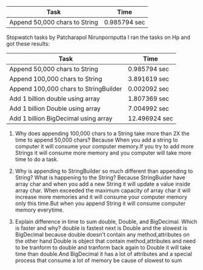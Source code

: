 Task      |     Time
----------|-------------
Append 50,000 chars to String  | 0.985794 sec
Stopwatch tasks by Patcharapol Nirunpornputta
I ran the tasks on Hp and got these results:

Task      |  Time
----------|----------
Append 50,000 chars to String | 0.985794 sec
Append 100,000 chars to String | 3.891619 sec
Append 100,000 chars to StringBuilder | 0.002092 sec
Add 1 billion double using array | 1.807369 sec
Add 1 billion Double using array | 7.004992 sec
Add 1 billion BigDecimal using array | 12.496924 sec

1. Why does appending 100,000 chars to a String take more than 2X the time to append 50,000
chars?
Because When you add a string to computer it will consume your computer memory.If you try to add more Strings it will consume more
memory and you computer will take more time to do a task.

2. Why is appending to StringBuilder so much different than appending to String? What is
happening to the String?
Because StringBuider have array char and when you add a new String it will update a value inside array char. When exceeded the maximum
capacity of array char it will increase more memories and it will consume your computer memory only this time.But when you append String
it will consume computer memory everytime.

3. Explain difference in time to sum double, Double, and BigDecimal. Which is faster and
why?
double is fastest next is Double and the slowest is BigDecimal because double doesn't contain any method,attributes on the other hand
Double is object that contain method,attributes and need to be tranform to double and tranform back again to Double it will take time
than double.And BigDecimal it has a lot of attributes and a special process that consume a lot of memory be cause of slowest to sum
